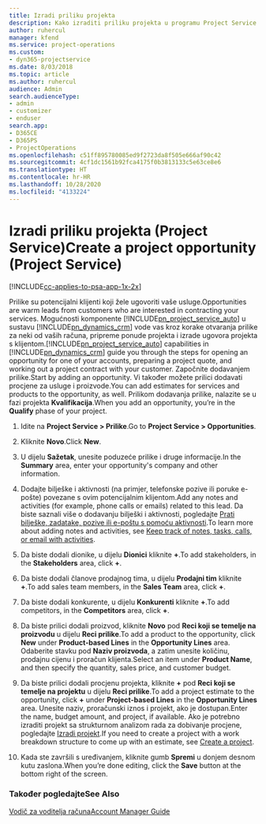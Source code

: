 ```yaml
---
title: Izradi priliku projekta
description: Kako izraditi priliku projekta u programu Project Service
author: ruhercul
manager: kfend
ms.service: project-operations
ms.custom:
- dyn365-projectservice
ms.date: 8/03/2018
ms.topic: article
ms.author: ruhercul
audience: Admin
search.audienceType:
- admin
- customizer
- enduser
search.app:
- D365CE
- D365PS
- ProjectOperations
ms.openlocfilehash: c51ff895780085ed9f2723da8f505e666af90c42
ms.sourcegitcommit: 4cf1dc1561b92fca4175f0b3813133c5e63ce8e6
ms.translationtype: HT
ms.contentlocale: hr-HR
ms.lasthandoff: 10/28/2020
ms.locfileid: "4133224"
---
```

# <a name="create-a-project-opportunity-project-service"></a><span data-ttu-id="d4fba-103">Izradi priliku projekta (Project Service)</span><span class="sxs-lookup"><span data-stu-id="d4fba-103">Create a project opportunity (Project Service)</span></span>

[!INCLUDE[cc-applies-to-psa-app-1x-2x](../includes/cc-applies-to-psa-app-1x-2x.md)]

<span data-ttu-id="d4fba-104">Prilike su potencijalni klijenti koji žele ugovoriti vaše usluge.</span><span class="sxs-lookup"><span data-stu-id="d4fba-104">Opportunities are warm leads from customers who are interested in contracting your services.</span></span> <span data-ttu-id="d4fba-105">Mogućnosti komponente [!INCLUDE[pn_project_service_auto](../includes/pn-project-service-auto.md)] u sustavu [!INCLUDE[pn_dynamics_crm](../includes/pn-dynamics-crm.md)] vode vas kroz korake otvaranja prilike za neki od vaših računa, pripreme ponude projekta i izrade ugovora projekta s klijentom.</span><span class="sxs-lookup"><span data-stu-id="d4fba-105">[!INCLUDE[pn_project_service_auto](../includes/pn-project-service-auto.md)] capabilities in [!INCLUDE[pn_dynamics_crm](../includes/pn-dynamics-crm.md)] guide you through the steps for opening an opportunity for one of your accounts, preparing a project quote, and working out a project contract with your customer.</span></span> <span data-ttu-id="d4fba-106">Započnite dodavanjem prilike.</span><span class="sxs-lookup"><span data-stu-id="d4fba-106">Start by adding an opportunity.</span></span> <span data-ttu-id="d4fba-107">Vi također možete prilici dodavati procjene za usluge i proizvode.</span><span class="sxs-lookup"><span data-stu-id="d4fba-107">You can add estimates for services and products to the opportunity, as well.</span></span> <span data-ttu-id="d4fba-108">Prilikom dodavanja prilike, nalazite se u fazi projekta **Kvalifikacija**.</span><span class="sxs-lookup"><span data-stu-id="d4fba-108">When you add an opportunity, you’re in the **Qualify** phase of your project.</span></span>  
  
1.  <span data-ttu-id="d4fba-109">Idite na **Project Service > Prilike**.</span><span class="sxs-lookup"><span data-stu-id="d4fba-109">Go to **Project Service > Opportunities**.</span></span>  
  
2.  <span data-ttu-id="d4fba-110">Kliknite **Novo**.</span><span class="sxs-lookup"><span data-stu-id="d4fba-110">Click **New**.</span></span>  
  
3.  <span data-ttu-id="d4fba-111">U dijelu **Sažetak**, unesite poduzeće prilike i druge informacije.</span><span class="sxs-lookup"><span data-stu-id="d4fba-111">In the **Summary** area, enter your opportunity's company and other information.</span></span>  
  
4.  <span data-ttu-id="d4fba-112">Dodajte bilješke i aktivnosti (na primjer, telefonske pozive ili poruke e-pošte) povezane s ovim potencijalnim klijentom.</span><span class="sxs-lookup"><span data-stu-id="d4fba-112">Add any notes and activities (for example, phone calls or emails) related to this lead.</span></span> <span data-ttu-id="d4fba-113">Da biste saznali više o dodavanju bilješki i aktivnosti, pogledajte [Prati bilješke, zadatake, pozive ili e-poštu s pomoću aktivnosti](https://docs.microsoft.com/dynamics365/customerengagement/on-premises/basics/work-with-activities).</span><span class="sxs-lookup"><span data-stu-id="d4fba-113">To learn more about adding notes and activities, see [Keep track of notes, tasks, calls, or email with activities](https://docs.microsoft.com/dynamics365/customerengagement/on-premises/basics/work-with-activities).</span></span>  
  
5.  <span data-ttu-id="d4fba-114">Da biste dodali dionike, u dijelu **Dionici** kliknite **+**.</span><span class="sxs-lookup"><span data-stu-id="d4fba-114">To add stakeholders, in the **Stakeholders** area, click **+**.</span></span>  
  
6.  <span data-ttu-id="d4fba-115">Da biste dodali članove prodajnog tima, u dijelu **Prodajni tim** kliknite **+**.</span><span class="sxs-lookup"><span data-stu-id="d4fba-115">To add sales team members, in the **Sales Team** area, click **+**.</span></span>  
  
7.  <span data-ttu-id="d4fba-116">Da biste dodali konkurente, u dijelu **Konkurenti** kliknite **+**.</span><span class="sxs-lookup"><span data-stu-id="d4fba-116">To add competitors, in the **Competitors** area, click **+**.</span></span>  
  
8.  <span data-ttu-id="d4fba-117">Da biste prilici dodali proizvod, kliknite **Novo** pod **Reci koji se temelje na proizvodu** u dijelu **Reci prilike**.</span><span class="sxs-lookup"><span data-stu-id="d4fba-117">To add a product to the opportunity, click **New** under **Product-based Lines** in the **Opportunity Lines** area.</span></span> <span data-ttu-id="d4fba-118">Odaberite stavku pod **Naziv proizvoda**, a zatim unesite količinu, prodajnu cijenu i proračun klijenta.</span><span class="sxs-lookup"><span data-stu-id="d4fba-118">Select an item under **Product Name**, and then specify the quantity, sales price, and customer budget.</span></span>  
  
9. <span data-ttu-id="d4fba-119">Da biste prilici dodali procjenu projekta, kliknite **+** pod **Reci koji se temelje na projektu** u dijelu **Reci prilike**.</span><span class="sxs-lookup"><span data-stu-id="d4fba-119">To add a project estimate to the opportunity, click **+** under **Project-based Lines** in the **Opportunity Lines** area.</span></span> <span data-ttu-id="d4fba-120">Unesite naziv, proračunski iznos i projekt, ako je dostupan.</span><span class="sxs-lookup"><span data-stu-id="d4fba-120">Enter the name, budget amount, and project, if available.</span></span> <span data-ttu-id="d4fba-121">Ako je potrebno izraditi projekt sa strukturnom analizom rada za dobivanje procjene, pogledajte [Izradi projekt](../psa/create-project.md).</span><span class="sxs-lookup"><span data-stu-id="d4fba-121">If you need to create a project with a work breakdown structure to come up with an estimate, see [Create a project](../psa/create-project.md).</span></span>  
  
10. <span data-ttu-id="d4fba-122">Kada ste završili s uređivanjem, kliknite gumb **Spremi** u donjem desnom kutu zaslona.</span><span class="sxs-lookup"><span data-stu-id="d4fba-122">When you’re done editing, click the **Save** button at the bottom right of the screen.</span></span>  
  
### <a name="see-also"></a><span data-ttu-id="d4fba-123">Također pogledajte</span><span class="sxs-lookup"><span data-stu-id="d4fba-123">See Also</span></span>  
 [<span data-ttu-id="d4fba-124">Vodič za voditelja računa</span><span class="sxs-lookup"><span data-stu-id="d4fba-124">Account Manager Guide</span></span>](../psa/account-manager-guide.md)
